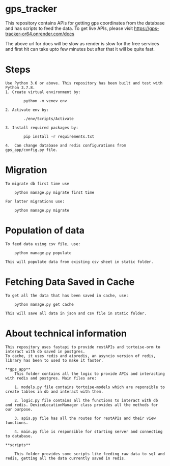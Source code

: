 # gps_tracker

This repository contains APIs for getting gps coordinates from the database and has scripts to feed the data.
To get live APIs, please visit https://gps-tracker-or64.onrender.com/docs

The above url for docs will be slow as render is slow for the free services and first hit can take upto few minutes but after that it will be quite fast.

# Steps
    Use Python 3.6 or above. This repository has been built and test with Python 3.7.8.
    1. Create virtual environment by:

            python -m venev env

    2. Activate env by:

            ./env/Scripts/Activate

    3. Install required packages by:
        
            pip install -r requirements.txt

    4.  Can change database and redis configurations from gps_app/config.py file.

# Migration

    To migrate db first time use
        
        python manage.py migrate first time

    For latter migrations use:

        python manage.py migrate

# Population of data

    To feed data using csv file, use:

        python manage.py populate

    This will populate data from existing csv sheet in static folder.

# Fetching Data Saved in Cache

    To get all the data that has been saved in cache, use:

        python manage.py get cache

    This will save all data in json and csv file in static folder.

# About technical information

    This repository uses fastapi to provide restAPIs and tortoise-orm to interact with db saved in postgres.
    To cache, it uses redis and aioredis, an asyncio version of redis, library has been to used to make it faster.

    **gps_app**
        This folder contains all the logic to provide APIs and interacting with redis and postgres. Main files are:
        
        1. models.py file contains tortoise-models which are reponsible to create tables in db and interact with them.
        
        2. logic.py file contains all the functions to interact with db and redis. DeviceLocationManager class provides all the methods for our purpose.

        3. apis.py file has all the routes for restAPIs and their view functions.

        4. main.py file is responsible for starting server and connecting to database.

    **scripts**
        
        This folder provides some scripts like feeding raw data to sql and redis, getting all the data currently saved in redis.